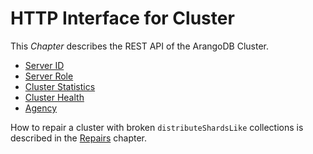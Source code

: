 HTTP Interface for Cluster
==========================

This _Chapter_ describes the REST API of the ArangoDB Cluster.

* [Server ID](ServerId.md)
* [Server Role](ServerRole.md)
* [Cluster Statistics](Statistics.md)
* [Cluster Health](Health.md)
* [Agency](../Agency/README.md)

How to repair a cluster with broken `distributeShardsLike` collections is
described in the [Repairs](../Repairs/README.md) chapter.
